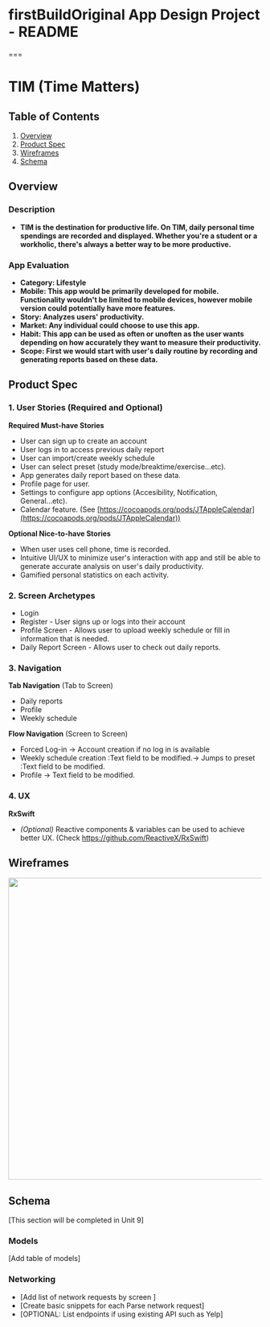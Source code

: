 # firstBuildOriginal App Design Project - README
===

# TIM (Time Matters)

## Table of Contents
1. [Overview](#Overview)
2. [Product Spec](#Product-Spec)
3. [Wireframes](#Wireframes)
4. [Schema](#Schema)

## Overview
### Description
- **TIM is the destination for productive life. On TIM, daily personal time spendings are recorded and displayed. Whether you're a student or a workholic, there's always a better way to be more productive.**

### App Evaluation
- **Category: Lifestyle**
- **Mobile: This app would be primarily developed for mobile. Functionality wouldn't be limited to mobile devices, however mobile version could potentially have more features.**
- **Story: Analyzes users' productivity.**
- **Market: Any individual could choose to use this app.**
- **Habit: This app can be used as often or unoften as the user wants depending on how accurately they want to measure their productivity.**
- **Scope: First we would start with user's daily routine by recording and generating reports based on these data.**

## Product Spec

### 1. User Stories (Required and Optional)

**Required Must-have Stories**

* User can sign up to create an account
* User logs in to access previous daily report
* User can import/create weekly schedule 
* User can select preset (study mode/breaktime/exercise...etc).
* App generates daily report based on these data.
* Profile page for user.
* Settings to configure app options (Accesibility, Notification, General...etc).
* Calendar feature. (See [https://cocoapods.org/pods/JTAppleCalendar](https://cocoapods.org/pods/JTAppleCalendar))

**Optional Nice-to-have Stories**

* When user uses cell phone, time is recorded.
* Intuitive UI/UX to minimize user's interaction with app and still be able to generate accurate analysis on user's daily productivity.
* Gamified personal statistics on each activity.

### 2. Screen Archetypes

* Login
* Register - User signs up or logs into their account
* Profile Screen - Allows user to upload weekly schedule or fill in information that is needed.
* Daily Report Screen - Allows user to check out daily reports.

### 3. Navigation

**Tab Navigation** (Tab to Screen)

* Daily reports
* Profile
* Weekly schedule

**Flow Navigation** (Screen to Screen)

* Forced Log-in -> Account creation if no log in is available
* Weekly schedule creation :Text field to be modified.-> Jumps to preset :Text field to be modified.
* Profile -> Text field to be modified.

### 4. UX

**RxSwift**

* *(Optional)* Reactive components & variables can be used to achieve better UX. (Check https://github.com/ReactiveX/RxSwift)

## Wireframes
<img src="https://i.imgur.com/n8FSnIg.gif" width=600>

## Schema 
[This section will be completed in Unit 9]
### Models
[Add table of models]
### Networking
- [Add list of network requests by screen ]
- [Create basic snippets for each Parse network request]
- [OPTIONAL: List endpoints if using existing API such as Yelp]
